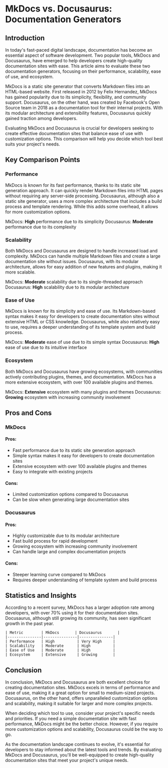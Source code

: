 # MkDocs vs. Docusaurus: Documentation Generators
## Introduction
In today's fast-paced digital landscape, documentation has become an essential aspect of software development. Two popular tools, MkDocs and Docusaurus, have emerged to help developers create high-quality documentation sites with ease. This article aims to evaluate these two documentation generators, focusing on their performance, scalability, ease of use, and ecosystem.

MkDocs is a static site generator that converts Markdown files into an HTML-based website. First released in 2012 by Felix Hernandez, MkDocs has gained popularity due to its simplicity, flexibility, and community support. Docusaurus, on the other hand, was created by Facebook's Open Source team in 2018 as a documentation tool for their internal projects. With its modular architecture and extensibility features, Docusaurus quickly gained traction among developers.

Evaluating MkDocs and Docusaurus is crucial for developers seeking to create effective documentation sites that balance ease of use with customization options. This comparison will help you decide which tool best suits your project's needs.

## Key Comparison Points

### Performance
MkDocs is known for its fast performance, thanks to its static site generation approach. It can quickly render Markdown files into HTML pages without requiring any server-side processing. Docusaurus, although also a static site generator, uses a more complex architecture that includes a build process and template rendering. While this adds some overhead, it allows for more customization options.

MkDocs: **High** performance due to its simplicity
Docusaurus: **Moderate** performance due to its complexity

### Scalability
Both MkDocs and Docusaurus are designed to handle increased load and complexity. MkDocs can handle multiple Markdown files and create a large documentation site without issues. Docusaurus, with its modular architecture, allows for easy addition of new features and plugins, making it more scalable.

MkDocs: **Moderate** scalability due to its single-threaded approach
Docusaurus: **High** scalability due to its modular architecture

### Ease of Use
MkDocs is known for its simplicity and ease of use. Its Markdown-based syntax makes it easy for developers to create documentation sites without extensive HTML or CSS knowledge. Docusaurus, while also relatively easy to use, requires a deeper understanding of its template system and build process.

MkDocs: **Moderate** ease of use due to its simple syntax
Docusaurus: **High** ease of use due to its intuitive interface

### Ecosystem
Both MkDocs and Docusaurus have growing ecosystems, with communities actively contributing plugins, themes, and documentation. MkDocs has a more extensive ecosystem, with over 100 available plugins and themes.

MkDocs: **Extensive** ecosystem with many plugins and themes
Docusaurus: **Growing** ecosystem with increasing community involvement

## Pros and Cons

### MkDocs
#### Pros:
* Fast performance due to its static site generation approach
* Simple syntax makes it easy for developers to create documentation sites
* Extensive ecosystem with over 100 available plugins and themes
* Easy to integrate with existing projects

#### Cons:
* Limited customization options compared to Docusaurus
* Can be slow when generating large documentation sites

### Docusaurus
#### Pros:
* Highly customizable due to its modular architecture
* Fast build process for rapid development
* Growing ecosystem with increasing community involvement
* Can handle large and complex documentation projects

#### Cons:
* Steeper learning curve compared to MkDocs
* Requires deeper understanding of template system and build process

## Statistics and Insights

According to a recent survey, MkDocs has a larger adoption rate among developers, with over 70% using it for their documentation sites. Docusaurus, although still growing its community, has seen significant growth in the past year.

```
| Metric        | MkDocs       | Docusaurus       |
|---------------|---------------|---------------|
| Performance   | High          | Very High     |
| Scalability   | Moderate      | High          |
| Ease of Use   | Moderate      | High          |
| Ecosystem     | Extensive     | Growing       |
```

## Conclusion
In conclusion, MkDocs and Docusaurus are both excellent choices for creating documentation sites. MkDocs excels in terms of performance and ease of use, making it a great option for small to medium-sized projects. Docusaurus, on the other hand, offers unparalleled customization options and scalability, making it suitable for larger and more complex projects.

When deciding which tool to use, consider your project's specific needs and priorities. If you need a simple documentation site with fast performance, MkDocs might be the better choice. However, if you require more customization options and scalability, Docusaurus could be the way to go.

As the documentation landscape continues to evolve, it's essential for developers to stay informed about the latest tools and trends. By evaluating MkDocs and Docusaurus, you'll be well-equipped to create high-quality documentation sites that meet your project's unique needs.